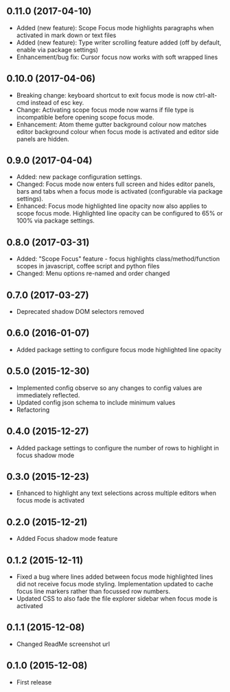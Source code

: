 
## 0.11.0  (2017-04-10)
* Added (new feature): Scope Focus mode highlights paragraphs when activated in mark down or text files
* Added (new feature): Type writer scrolling feature added (off by default, enable via package settings)
* Enhancement/bug fix: Cursor focus now works with soft wrapped lines

## 0.10.0  (2017-04-06)
* Breaking change: keyboard shortcut to exit focus mode is now ctrl-alt-cmd instead of esc key.
* Change: Activating scope focus mode now warns if file type is incompatible before opening scope focus mode.
* Enhancement: Atom theme gutter background colour now matches editor background colour when focus mode is activated and editor side panels are hidden.

## 0.9.0  (2017-04-04)
* Added: new package configuration settings.
* Changed: Focus mode now enters full screen and hides editor panels, bars and tabs when a focus mode is activated (configurable via package settings).
* Enhanced: Focus mode highlighted line opacity now also applies to scope focus mode. Highlighted line opacity can be configured to 65% or 100% via package settings.

## 0.8.0  (2017-03-31)
* Added: "Scope Focus" feature - focus highlights class/method/function scopes in javascript, coffee script and python files
* Changed: Menu options re-named and order changed

## 0.7.0  (2017-03-27)
* Deprecated shadow DOM selectors removed

## 0.6.0  (2016-01-07)
* Added package setting to configure focus mode highlighted line opacity

## 0.5.0  (2015-12-30)
* Implemented config observe so any changes to config values are immediately reflected.
* Updated config json schema to include minimum values
* Refactoring

## 0.4.0  (2015-12-27)
* Added package settings to configure the number of rows to highlight in focus shadow mode

## 0.3.0  (2015-12-23)
* Enhanced to highlight any text selections across multiple editors when focus mode is activated

## 0.2.0  (2015-12-21)
* Added Focus shadow mode feature

## 0.1.2  (2015-12-11)
* Fixed a bug where lines added between focus mode highlighted lines did not receive focus mode styling.
Implementation updated to cache focus line markers rather than focussed row numbers.
* Updated CSS to also fade the file explorer sidebar when focus mode is activated

## 0.1.1  (2015-12-08)
* Changed ReadMe screenshot url

## 0.1.0  (2015-12-08)
* First release
